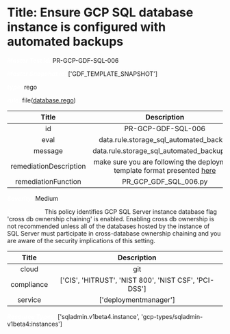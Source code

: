 



# Title: Ensure GCP SQL database instance is configured with automated backups


***<font color="white">Master Test Id:</font>*** PR-GCP-GDF-SQL-006

***<font color="white">Master Snapshot Id:</font>*** ['GDF_TEMPLATE_SNAPSHOT']

***<font color="white">type:</font>*** rego

***<font color="white">rule:</font>*** file([database.rego])  
  
  
  
  

|Title|Description|
| :---: | :---: |
|id|PR-GCP-GDF-SQL-006|
|eval|data.rule.storage_sql_automated_backup|
|message|data.rule.storage_sql_automated_backup_err|
|remediationDescription|make sure you are following the deployment template format presented <a href='https://cloud.google.com/sql/docs/mysql/admin-api/rest/v1beta4/instances' target='_blank'>here</a>|
|remediationFunction|PR_GCP_GDF_SQL_006.py|


***<font color="white">Severity:</font>*** Medium

***<font color="white">Description:</font>*** This policy identifies GCP SQL Server instance database flag 'cross db ownership chaining' is enabled. Enabling cross db ownership is not recommended unless all of the databases hosted by the instance of SQL Server must participate in cross-database ownership chaining and you are aware of the security implications of this setting.  
  
  

|Title|Description|
| :---: | :---: |
|cloud|git|
|compliance|['CIS', 'HITRUST', 'NIST 800', 'NIST CSF', 'PCI-DSS']|
|service|['deploymentmanager']|


***<font color="white">Resource Types:</font>*** ['sqladmin.v1beta4.instance', 'gcp-types/sqladmin-v1beta4:instances']


[database.rego]: https://github.com/prancer-io/prancer-compliance-test/tree/master/google/iac/database.rego
